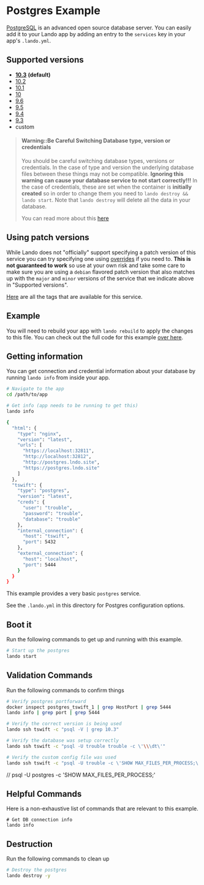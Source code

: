 Postgres Example
================

[PostgreSQL](https://www.postgresql.org/) is an advanced open source database server. You can easily add it to your Lando app by adding an entry to the `services` key in your app's `.lando.yml`.

Supported versions
------------------

*   **[10.3](https://hub.docker.com/r/_/postgres/)** **(default)**
*   [10.2](https://hub.docker.com/r/_/postgres/)
*   [10.1](https://hub.docker.com/r/_/postgres/)
*   [10](https://hub.docker.com/r/_/postgres/)
*   [9.6](https://hub.docker.com/r/_/postgres/)
*   [9.5](https://hub.docker.com/r/_/postgres/)
*   [9.4](https://hub.docker.com/r/_/postgres/)
*   [9.3](https://hub.docker.com/r/_/postgres/)
*   custom

> #### Warning::Be Careful Switching Database type, version or credentials
>
> You should be careful switching database types, versions or credentials. In the case of type and version the underlying database files between these things may not be compatible. **Ignoring this warning can cause your database service to not start correctly!!!** In the case of credentials, these are set when the container is **initially created** so in order to change them you need to `lando destroy && lando start`. Note that `lando destroy` will delete all the data in your database.
>
> You can read more about this [here](./../issues/switching-dbs.md)

Using patch versions
--------------------

While Lando does not "officially" support specifying a patch version of this service you can try specifying one using [overrides](https://docs.devwithlando.io/config/advanced.html#overriding-with-docker-compose) if you need to. **This is not guaranteed to work** so use at your own risk and take some care to make sure you are using a `debian` flavored patch version that also matches up with the `major` and `minor` versions of the service that we indicate above in "Supported versions".

[Here](https://hub.docker.com/r/library/postgres/tags/) are all the tags that are available for this service.

Example
-------


You will need to rebuild your app with `lando rebuild` to apply the changes to this file. You can check out the full code for this example [over here](https://github.com/lando/lando/tree/master/examples/postgres).

Getting information
-------------------

You can get connection and credential information about your database by running `lando info` from inside your app.

```bash
# Navigate to the app
cd /path/to/app

# Get info (app needs to be running to get this)
lando info

{
  "html": {
    "type": "nginx",
    "version": "latest",
    "urls": [
      "https://localhost:32811",
      "http://localhost:32812",
      "http://postgres.lndo.site",
      "https://postgres.lndo.site"
    ]
  },
  "tswift": {
    "type": "postgres",
    "version": "latest",
    "creds": {
      "user": "trouble",
      "password": "trouble",
      "database": "trouble"
    },
    "internal_connection": {
      "host": "tswift",
      "port": 5432
    },
    "external_connection": {
      "host": "localhost",
      "port": 5444
    }
  }
}
```
This example provides a very basic `postgres` service.

See the `.lando.yml` in this directory for Postgres configuration options.

Boot it
-------

Run the following commands to get up and running with this example.

```bash
# Start up the postgres
lando start
```

Validation Commands
-------------------

Run the following commands to confirm things

```bash
# Verify postgres portforward
docker inspect postgres_tswift_1 | grep HostPort | grep 5444
lando info | grep port | grep 5444

# Verify the correct version is being used
lando ssh tswift -c "psql -V | grep 10.3"

# Verify the database was setup correctly
lando ssh tswift -c "psql -U trouble trouble -c \'\\\dt\'"

# Verify the custom config file was used
lando ssh tswift -c "psql -U trouble -c \'SHOW MAX_FILES_PER_PROCESS;\' | grep 999"
```
// psql -U postgres -c 'SHOW MAX_FILES_PER_PROCESS;'

Helpful Commands
----------------

Here is a non-exhaustive list of commands that are relevant to this example.

```
# Get DB connection info
lando info
```

Destruction
-----------

Run the following commands to clean up

```bash
# Destroy the postgres
lando destroy -y
```
